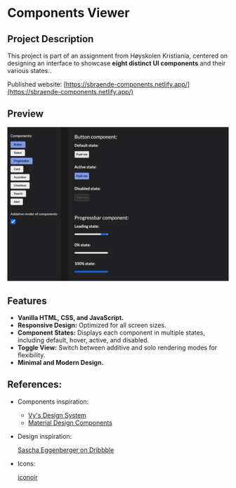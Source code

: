# Components Viewer

## Project Description

This project is part of an assignment from Høyskolen Kristiania, centered on designing an interface to showcase <b>eight distinct UI components</b> and their various states..

Published website: [https://sbraende-components.netlify.app/](https://sbraende-components.netlify.app/)

## Preview

![Components Viewer Preview](./src/assets/images/screenshot.png)

## Features

- <b>Vanilla HTML, CSS, and JavaScript.</b>
- <b>Responsive Design:</b> Optimized for all screen sizes.
- <b>Component States:</b> Displays each component in multiple states, including default, hover, active, and disabled.
- <b>Toggle View:</b> Switch between additive and solo rendering modes for flexibility.
- <b>Minimal and Modern Design.</b>

## References:

- Components inspiration:

  - [Vy's Design System](https://spor.vy.no/components/)
  - [Material Design Components](https://m3.material.io/components)

- Design inspiration:

  [Sascha Eggenberger on Dribbble](https://dribbble.com/shots/10783694-Gin-FutureUI-Form-Display-Darkmode)

- Icons:

  [iconoir](https://iconoir.com/)
